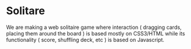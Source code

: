 Solitare
=========

We are making a web solitaire game where interaction ( dragging cards,
 placing them around the board ) is based mostly on CSS3/HTML while
its functionality ( score, shuffling deck, etc ) is based on Javascript.

